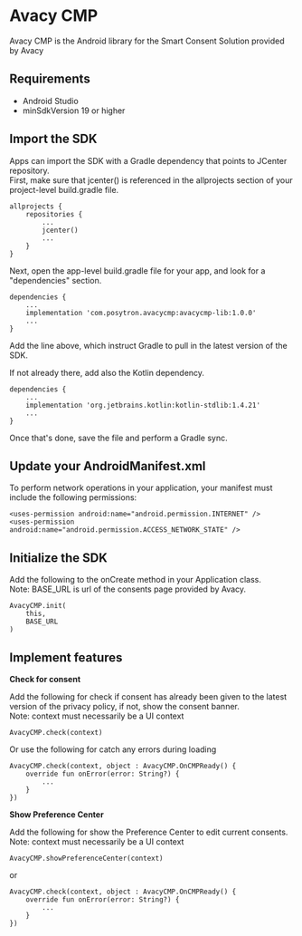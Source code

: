 # Avacy CMP

Avacy CMP is the Android library for the Smart Consent Solution provided by Avacy

## Requirements

* Android Studio
* minSdkVersion 19 or higher


## Import the SDK

Apps can import the SDK with a Gradle dependency that points to JCenter repository.  
First, make sure that jcenter() is referenced in the allprojects section of your project-level build.gradle file.

```
allprojects {
    repositories {
		...
		jcenter()
		...
	}
}

```

Next, open the app-level build.gradle file for your app, and look for a "dependencies" section.

```
dependencies {
	...
	implementation 'com.posytron.avacycmp:avacycmp-lib:1.0.0'
	...
}
```
Add the line above, which instruct Gradle to pull in the latest version of the SDK.

If not already there, add also the Kotlin dependency.

```
dependencies {
    ...
	implementation 'org.jetbrains.kotlin:kotlin-stdlib:1.4.21'
    ...
}
```

Once that's done, save the file and perform a Gradle sync.

## Update your AndroidManifest.xml

To perform network operations in your application, your manifest must include the following permissions:

```
<uses-permission android:name="android.permission.INTERNET" />
<uses-permission android:name="android.permission.ACCESS_NETWORK_STATE" />	
```

## Initialize the SDK

Add the following to the onCreate method in your Application class.  
Note: BASE_URL is url of the consents page provided by Avacy.

```
AvacyCMP.init(
	this,
	BASE_URL
)
```
## Implement features

**Check for consent**

Add the following for check if consent has already been given to the latest version of the privacy policy, if not, show the consent banner.  
Note: context must necessarily be a UI context

```
AvacyCMP.check(context)
```

Or use the following for catch any errors during loading

```
AvacyCMP.check(context, object : AvacyCMP.OnCMPReady() {
	override fun onError(error: String?) {
		...
	}
})
```

**Show Preference Center**

Add the following for show the Preference Center to edit current consents.  
Note: context must necessarily be a UI context

```
AvacyCMP.showPreferenceCenter(context)
```

or

```
AvacyCMP.check(context, object : AvacyCMP.OnCMPReady() {
	override fun onError(error: String?) {
		...
	}
})
```